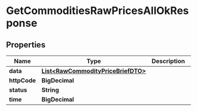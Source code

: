 

# GetCommoditiesRawPricesAllOkResponse


## Properties

| Name | Type | Description | Notes |
|------------ | ------------- | ------------- | -------------|
|**data** | [**List&lt;RawCommodityPriceBriefDTO&gt;**](RawCommodityPriceBriefDTO.md) |  |  [optional] |
|**httpCode** | **BigDecimal** |  |  [optional] |
|**status** | **String** |  |  [optional] |
|**time** | **BigDecimal** |  |  [optional] |



